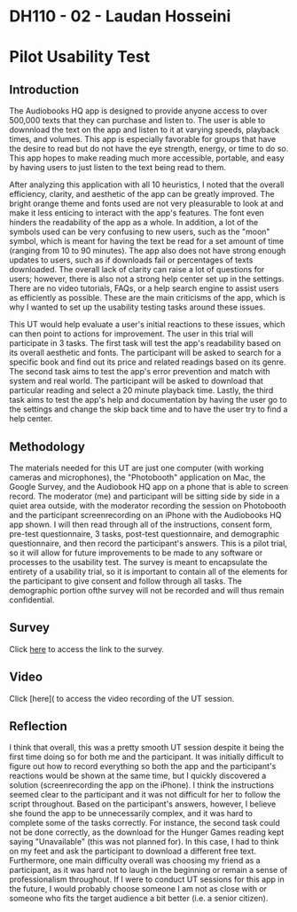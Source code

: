 # DH110 - 02 - Laudan Hosseini
# Pilot Usability Test 
## Introduction 

The Audiobooks HQ app is designed to provide anyone access to over 500,000 texts that they can purchase and listen to. The user is able to downnload the text on the app and listen to it at varying speeds, playback times, and volumes. This app is especially favorable for groups that have the desire to read but do not have the eye strength, energy, or time to do so. This app hopes to make reading much more accessible, portable, and easy by having users to just listen to the text being read to them. 

After analyzing this application with all 10 heuristics, I noted that the overall efficiency, clarity, and aesthetic of the app can be greatly improved. The bright orange theme and fonts used are not very pleasurable to look at and make it less enticing to interact with the app's features. The font even hinders the readability of the app as a whole. In addition, a lot of the symbols used can be very confusing to new users, such as the "moon" symbol, which is meant for having the text be read for a set amount of time (ranging from 10 to 90 minutes). The app also does not have strong enough updates to users, such as if downloads fail or percentages of texts downloaded. The overall lack of clarity can raise a lot of questions for users; however, there is also not a strong help center set up in the settings. There are no video tutorials, FAQs, or a help search engine to assist users as efficiently as possible. These are the main criticisms of the app, which is why I wanted to set up the usability testing tasks around these issues. 

This UT would help evaluate a user's initial reactions to these issues, which can then point to actions for improvement. The user in this trial will participate in 3 tasks. The first task will test the app's readability based on its overall aesthetic and fonts. The participant will be asked to search for a specific book and find out its price and related readings based on its genre. The second task aims to test the app's error prevention and match with system and real world. The participant will be asked to download that particular reading and select a 20 minute playback time. Lastly, the third task aims to test the app's help and documentation by having the user go to the settings and change the skip back time and to have the user try to find a help center. 

## Methodology 

The materials needed for this UT are just one computer (with working cameras and microphones), the "Photobooth" application on Mac, the Google Survey, and the Audiobook HQ app on a phone that is able to screen record. The moderator (me) and participant will be sitting side by side in a quiet area outside, with the moderator recording the  session on Photobooth and the participant screenrecording on an iPhone with the Audiobooks HQ app shown. I will then read through all of the instructions, consent form, pre-test questionnaire, 3 tasks, post-test questionnaire, and demographic questionnaire, and then record the participant's answers. This is a pilot trial, so it will allow for future improvements to be made to any software or processes to the usability test. The survey is meant to encapsulate the entirety of a usability trial, so it is important to contain all of the elements for the participant to give consent and follow through all tasks. The demographic portion ofthe survey will not be recorded and will thus remain confidential. 

## Survey 
Click [here](https://docs.google.com/forms/d/e/1FAIpQLSe-4bd216p-AAIbl58SPru5aoJfpVWMpisGud-uNfdTYsOgQQ/viewform?usp=sf_link) to access the link to the survey. 
## Video 
Click [here]( to access the video recording of the UT session.
## Reflection 

I think that overall, this was a pretty smooth UT session despite it being the first time doing so for both me and the participant. It was initially difficult to figure out how to record everything so both the app and the participant's reactions would be shown at the same time, but I quickly discovered a solution (screenrecording the app on the iPhone). I think the instructions seemed clear to the participant and it was not difficult for her to follow the script throughout. Based on the participant's answers, however, I believe she found the app to be unnecessarily complex, and it was hard to complete some of the tasks correctly. For instance, the second task could not be done correctly, as the download for the Hunger Games reading kept saying "Unavailable" (this was not planned for). In this case, I had to think on my feet and ask the participant to download a different free text. Furthermore, one main difficulty overall was choosing my friend as a participant, as it was hard not to laugh in the beginning or remain a sense of professionalism throughout. If I were to conduct UT sessions for this app in the future, I would probably choose someone I am not as close with or someone who fits the target audience a bit better (i.e. a senior citizen). 
